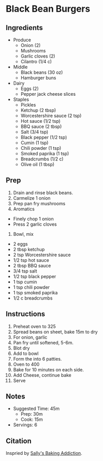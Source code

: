 # Black Bean Burgers

## Ingredients

- Produce
  - Onion (2)
  - Mushrooms
  - Garlic cloves (2)
  - Cilantro (1/4 c)
- Middle
  - Black beans (30 oz)
  - Hamburger buns
- Dairy
  - Eggs (2)
  - Pepper jack cheese slices
- Staples
  - Pickles
  - Ketchup (2 tbsp)
  - Worcestershire sauce (2 tsp)
  - Hot sauce (1/2 tsp)
  - BBQ sauce (2 tbsp)
  - Salt (3/4 tsp)
  - Black pepper (1/2 tsp)
  - Cumin (1 tsp)
  - Chili powder (1 tsp)
  - Smoked paprika (1 tsp)
  - Breadcrumbs (1/2 c)
  - Olive oil (1 tbsp)

## Prep

1. Drain and rinse black beans.
1. Carmelize 1 onion
1. Prep pan fry mushrooms
1. Aromatics
  - Finely chop 1 onion
  - Press 2 garlic cloves
1. Bowl, mix
  - 2 eggs
  - 2 tbsp ketchup
  - 2 tsp Worcestershire sauce
  - 1/2 tsp hot sauce
  - 2 tbsp BBQ sauce
  - 3/4 tsp salt
  - 1/2 tsp black pepper
  - 1 tsp cumin
  - 1 tsp chili powder
  - 1 tsp smoked paprika
  - 1/2 c breadcrumbs

## Instructions

1. Preheat oven to 325
1. Spread beans on sheet, bake 15m to dry
1. For onion, garlic 
  1. Pan fry until softened, 5-6m. 
  1. Blot dry
  1. Add to bowl
1. Form the into 6 patties.
1. Oven to 400
1. Bake for 10 minutes on each side.
1. Add Cheese, continue bake
1. Serve 

## Notes

- Suggested Time: 45m
  - Prep: 30m
  - Cook: 15m
- Servings: 6

## Citation

Inspried by [Sally's Baking Addiction](https://sallysbakingaddiction.com/best-black-bean-burgers/).




